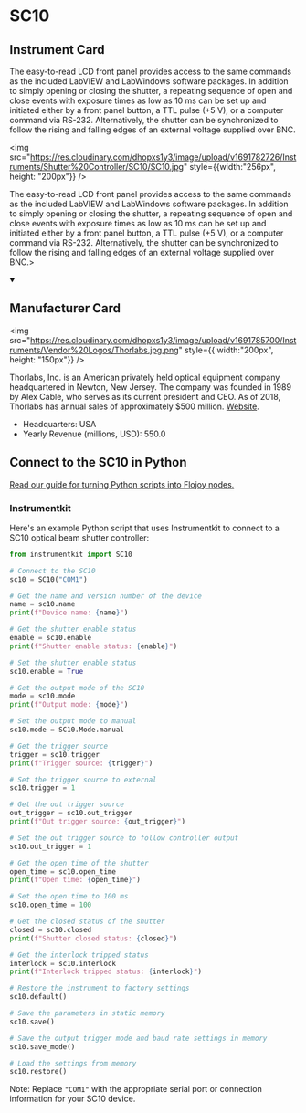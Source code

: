 
# SC10

## Instrument Card

<div className="flex">

<div>

The easy-to-read LCD front panel provides access to the same commands as the included LabVIEW and LabWindows software packages. In addition to simply opening or closing the shutter, a repeating sequence of open and close events with exposure times as low as 10 ms can be set up and initiated either by a front panel button, a TTL pulse (+5 V), or a computer command via RS-232. Alternatively, the shutter can be synchronized to follow the rising and falling edges of an external voltage supplied over BNC.

</div>

<img src="https://res.cloudinary.com/dhopxs1y3/image/upload/v1691782726/Instruments/Shutter%20Controller/SC10/SC10.jpg" style={{width:"256px", height: "200px"}} />

</div>

The easy-to-read LCD front panel provides access to the same commands as the included LabVIEW and LabWindows software packages. In addition to simply opening or closing the shutter, a repeating sequence of open and close events with exposure times as low as 10 ms can be set up and initiated either by a front panel button, a TTL pulse (+5 V), or a computer command via RS-232. Alternatively, the shutter can be synchronized to follow the rising and falling edges of an external voltage supplied over BNC.>

<details open>
<summary><h2>Manufacturer Card</h2></summary>

<img src="https://res.cloudinary.com/dhopxs1y3/image/upload/v1691785700/Instruments/Vendor%20Logos/Thorlabs.jpg.png" style={{ width:"200px", height: "150px"}} />

Thorlabs, Inc. is an American privately held optical equipment company headquartered in Newton, New Jersey. The company was founded in 1989 by Alex Cable, who serves as its current president and CEO. As of 2018, Thorlabs has annual sales of approximately $500 million. <a href="https://www.thorlabs.com/">Website</a>.

<ul>
  <li>Headquarters: USA</li>
  <li>Yearly Revenue (millions, USD): 550.0</li>
</ul>
</details>

## Connect to the SC10 in Python

[Read our guide for turning Python scripts into Flojoy nodes.](https://docs.flojoy.ai/custom-nodes/creating-custom-node/)


### Instrumentkit

Here's an example Python script that uses Instrumentkit to connect to a SC10 optical beam shutter controller:

```python
from instrumentkit import SC10

# Connect to the SC10
sc10 = SC10("COM1")

# Get the name and version number of the device
name = sc10.name
print(f"Device name: {name}")

# Get the shutter enable status
enable = sc10.enable
print(f"Shutter enable status: {enable}")

# Set the shutter enable status
sc10.enable = True

# Get the output mode of the SC10
mode = sc10.mode
print(f"Output mode: {mode}")

# Set the output mode to manual
sc10.mode = SC10.Mode.manual

# Get the trigger source
trigger = sc10.trigger
print(f"Trigger source: {trigger}")

# Set the trigger source to external
sc10.trigger = 1

# Get the out trigger source
out_trigger = sc10.out_trigger
print(f"Out trigger source: {out_trigger}")

# Set the out trigger source to follow controller output
sc10.out_trigger = 1

# Get the open time of the shutter
open_time = sc10.open_time
print(f"Open time: {open_time}")

# Set the open time to 100 ms
sc10.open_time = 100

# Get the closed status of the shutter
closed = sc10.closed
print(f"Shutter closed status: {closed}")

# Get the interlock tripped status
interlock = sc10.interlock
print(f"Interlock tripped status: {interlock}")

# Restore the instrument to factory settings
sc10.default()

# Save the parameters in static memory
sc10.save()

# Save the output trigger mode and baud rate settings in memory
sc10.save_mode()

# Load the settings from memory
sc10.restore()
```

Note: Replace `"COM1"` with the appropriate serial port or connection information for your SC10 device.

